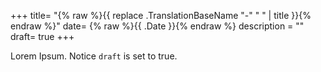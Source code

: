 +++
title= "{% raw %}{{ replace .TranslationBaseName "-" " " | title }}{% endraw %}"
date= {% raw %}{{ .Date }}{% endraw %}
description = ""
draft= true
+++

Lorem Ipsum.
Notice `draft` is set to true.

